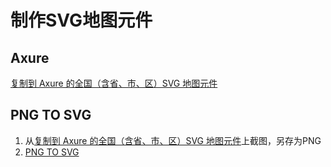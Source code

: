 # 制作SVG地图元件  
## Axure  
[复制到 Axure 的全国（含省、市、区）SVG 地图元件](https://axhub.im/maps/)  
## PNG TO SVG  
1. 从[复制到 Axure 的全国（含省、市、区）SVG 地图元件](https://axhub.im/maps/)上截图，另存为PNG  
2. [PNG TO SVG](https://synoptic.design/)

